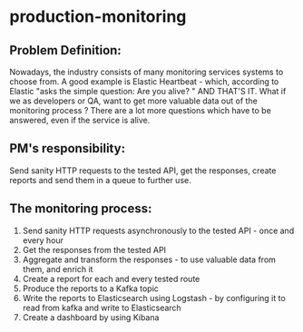 # production-monitoring
## Problem Definition:
Nowadays, the industry consists of many monitoring services systems to choose from.
A good example is Elastic Heartbeat - which, according to Elastic "asks the simple question: Are you alive? "
AND THAT'S IT.
What if we as developers or QA, want to get more valuable data out of the monitoring process ?
There are a lot more questions which have to be answered, even if the service is alive.
## PM's responsibility:
Send sanity HTTP requests to the tested API, get the responses, create reports and send them in a queue to further use.
## The monitoring process: 
1. Send sanity HTTP requests asynchronously to the tested API - once and every hour
2. Get the responses from the tested API
3. Aggregate and transform the responses - to use valuable data from them, and enrich it 
4. Create a report for each and every tested route
5. Produce the reports to a Kafka topic
6. Write the reports to Elasticsearch using Logstash - by configuring it to read from kafka and write to Elasticsearch
7. Create a dashboard by using Kibana